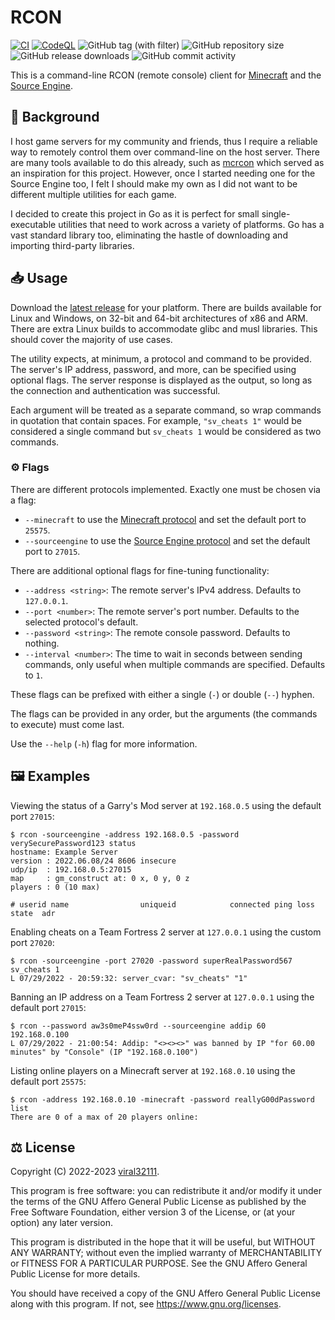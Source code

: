 # RCON

[![CI](https://github.com/viral32111/rcon/actions/workflows/ci.yml/badge.svg?branch=main)](https://github.com/viral32111/rcon/actions/workflows/ci.yml)
[![CodeQL](https://github.com/viral32111/rcon/actions/workflows/codeql.yml/badge.svg)](https://github.com/viral32111/rcon/actions/workflows/codeql.yml)
![GitHub tag (with filter)](https://img.shields.io/github/v/tag/viral32111/rcon?label=Latest)
![GitHub repository size](https://img.shields.io/github/repo-size/viral32111/rcon?label=Size)
![GitHub release downloads](https://img.shields.io/github/downloads/viral32111/rcon/total?label=Downloads)
![GitHub commit activity](https://img.shields.io/github/commit-activity/m/viral32111/rcon?label=Commits)

This is a command-line RCON (remote console) client for [Minecraft](https://minecraft.net) and the [Source Engine](https://wikipedia.org/wiki/Source_(game_engine)).

## 📜 Background

I host game servers for my community and friends, thus I require a reliable way to remotely control them over command-line on the host server. There are many tools available to do this already, such as [mcrcon](https://github.com/Tiiffi/mcrcon) which served as an inspiration for this project. However, once I started needing one for the Source Engine too, I felt I should make my own as I did not want to be different multiple utilities for each game.

I decided to create this project in Go as it is perfect for small single-executable utilities that need to work across a variety of platforms. Go has a vast standard library too, eliminating the hastle of downloading and importing third-party libraries.

## 📥 Usage

Download the [latest release](https://github.com/viral32111/rcon/releases/latest) for your platform. There are builds available for Linux and Windows, on 32-bit and 64-bit architectures of x86 and ARM. There are extra Linux builds to accommodate glibc and musl libraries. This should cover the majority of use cases.

The utility expects, at minimum, a protocol and command to be provided. The server's IP address, password, and more, can be specified using optional flags. The server response is displayed as the output, so long as the connection and authentication was successful.

Each argument will be treated as a separate command, so wrap commands in quotation that contain spaces. For example, `"sv_cheats 1"` would be considered a single command but `sv_cheats 1` would be considered as two commands.

### ⚙️ Flags

There are different protocols implemented. Exactly one must be chosen via a flag:

* `--minecraft` to use the [Minecraft protocol](https://wiki.vg/RCON) and set the default port to `25575`.
* `--sourceengine` to use the [Source Engine protocol](https://developer.valvesoftware.com/wiki/Source_RCON_Protocol) and set the default port to `27015`.

There are additional optional flags for fine-tuning functionality:

* `--address <string>`: The remote server's IPv4 address. Defaults to `127.0.0.1`.
* `--port <number>`: The remote server's port number. Defaults to the selected protocol's default.
* `--password <string>`: The remote console password. Defaults to nothing.
* `--interval <number>`: The time to wait in seconds between sending commands, only useful when multiple commands are specified. Defaults to `1`.

These flags can be prefixed with either a single (`-`) or double (`--`) hyphen.

The flags can be provided in any order, but the arguments (the commands to execute) must come last.

Use the `--help` (`-h`) flag for more information.

## 🖼️ Examples

Viewing the status of a Garry's Mod server at `192.168.0.5` using the default port `27015`:

```
$ rcon -sourceengine -address 192.168.0.5 -password verySecurePassword123 status
hostname: Example Server
version : 2022.06.08/24 8606 insecure
udp/ip  : 192.168.0.5:27015
map     : gm_construct at: 0 x, 0 y, 0 z
players : 0 (10 max)

# userid name                uniqueid            connected ping loss state  adr
```

Enabling cheats on a Team Fortress 2 server at `127.0.0.1` using the custom port `27020`:

```
$ rcon -sourceengine -port 27020 -password superRealPassword567 sv_cheats 1
L 07/29/2022 - 20:59:32: server_cvar: "sv_cheats" "1"
```

Banning an IP address on a Team Fortress 2 server at `127.0.0.1` using the default port `27015`:

```
$ rcon --password aw3s0meP4ssw0rd --sourceengine addip 60 192.168.0.100
L 07/29/2022 - 21:00:54: Addip: "<><><>" was banned by IP "for 60.00 minutes" by "Console" (IP "192.168.0.100")
```

Listing online players on a Minecraft server at `192.168.0.10` using the default port `25575`:

```
$ rcon -address 192.168.0.10 -minecraft -password reallyG00dPassword list
There are 0 of a max of 20 players online:
```

## ⚖️ License

Copyright (C) 2022-2023 [viral32111](https://viral32111.com).

This program is free software: you can redistribute it and/or modify
it under the terms of the GNU Affero General Public License as
published by the Free Software Foundation, either version 3 of the
License, or (at your option) any later version.

This program is distributed in the hope that it will be useful,
but WITHOUT ANY WARRANTY; without even the implied warranty of
MERCHANTABILITY or FITNESS FOR A PARTICULAR PURPOSE. See the
GNU Affero General Public License for more details.

You should have received a copy of the GNU Affero General Public License
along with this program. If not, see https://www.gnu.org/licenses.
